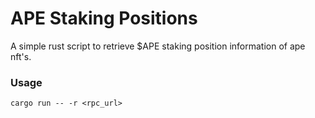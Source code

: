 # APE Staking Positions

A simple rust script to retrieve $APE staking position information of ape nft's.

### Usage

```
cargo run -- -r <rpc_url>
```